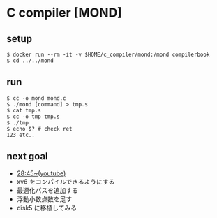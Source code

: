 # C compiler [MOND]

## setup

```shell
$ docker run --rm -it -v $HOME/c_compiler/mond:/mond compilerbook
$ cd ../../mond
```

## run

```shell
$ cc -o mond mond.c
$ ./mond [command] > tmp.s
$ cat tmp.s
$ cc -o tmp tmp.s
$ ./tmp
$ echo $? # check ret
123 etc..
```

## next goal

- [28:45~(youtube)](https://www.youtube.com/watch?v=8s_4_rX07Vo)
- xv6 をコンパイルできるようにする
- 最適化パスを追加する
- 浮動小数点数を足す
- disk5 に移植してみる
